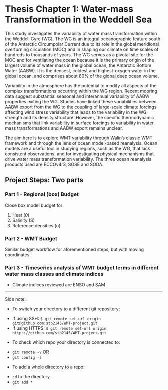 # Thesis Chapter 1: Water-mass Transformation in the Weddell Sea 
This study investigates the variability of water mass transformation within the Weddell Gyre (WG). The WG is an integral oceanographic feature south of the Antarctic Circumpolar Current due to its role in the global meridional overturning circulation (MOC) and in shaping our climate on time scales of hundreds to thousands of years. The WG serves as a pivotal site for the MOC and for ventilating the ocean because it is the primary origin of the largest volume of water mass in the global ocean, the Antarctic Bottom Water (AABW). It is the densest, coldest and highest-oxygen water in the global ocean, and comprises about 80% of the global deep ocean volume. 

Variability in the atmosphere has the potential to modify all aspects of the complex transformations occurring within the WG region. Recent mooring data suggest substantial seasonal and interannual variability of AABW properties exiting the WG. Studies have linked these variabilities between AABW export from the WG to the coupling of large-scale climate forcings affecting wind stress variability that leads to the variability in the WG strength and its density structure. However, the specific thermodynamic mechanisms that link variability in surface forcings to variability in water mass transformations and AABW export remains unclear. 

The aim here is to explore WMT variability through Walin’s classic WMT framework and through the lens of ocean model-based reanalysis. Ocean models are a useful tool in studying regions, such as the WG, that lack consistent observations, and for investigating physical mechanisms that drive water mass transformation variability. The three ocean reanalysis products used are ECCOv4r3, SOSE and SODA.


## Project Steps: Two parts

### Part 1 - Regional (box) Budget
Close box model budget for:
1. Heat ($\theta$)
2. Salinity (S)
3. Reference densities ($\sigma$)

### Part 2 - WMT Budget
Similar budget workflow for aforementioned steps, but with moving coordinates.

### Part 3 - Timeseries analysis of WMT budget terms in different water mass classes and climate indices
- Climate indices reviewed are ENSO and SAM
-------------------------------------------------------------------------------------------------------------
Side note: 
* To switch your directory to a different git repository:
- If using SSH: `$ git remote set-url origin git@github.com:stb2145/WMT-project.git`
- If using HTTPS: `$ git remote set-url origin https://github.com/stb2145/WMT-project.git`
* To check which repo your directory is connected to:
- `git remote -v` OR
- `git config -l`
* To add a whole directory to a repo: 
- `cd` to the directory
- `git add *`